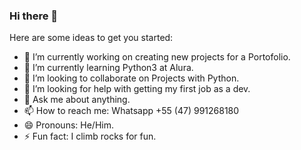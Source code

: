 ### Hi there 👋

Here are some ideas to get you started:

- 🔭 I’m currently working on creating new projects for a Portofolio.
- 🌱 I’m currently learning Python3 at Alura.
- 👯 I’m looking to collaborate on Projects with Python.
- 🤔 I’m looking for help with getting my first job as a dev.
- 💬 Ask me about anything.
- 📫 How to reach me: Whatsapp +55 (47) 991268180
- 😄 Pronouns: He/Him.
- ⚡ Fun fact: I climb rocks for fun.
